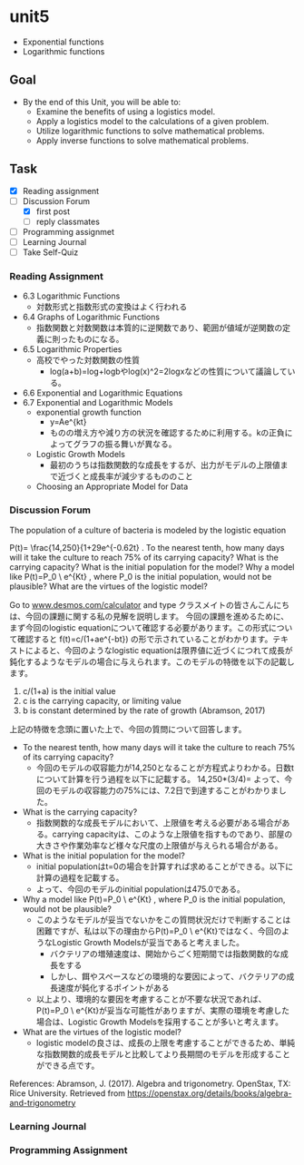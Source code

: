 # unit5

- Exponential functions
- Logarithmic functions

## Goal

- By the end of this Unit, you will be able to:
  - Examine the benefits of using a logistics model.
  - Apply a logistics model to the calculations of a given problem.
  - Utilize logarithmic functions to solve mathematical problems.
  - Apply inverse functions to solve mathematical problems.

## Task

- [x] Reading assignment
- [ ] Discussion Forum
  - [x] first post
  - [ ] reply classmates
- [ ] Programming assignmet
- [ ] Learning Journal
- [ ] Take Self-Quiz

### Reading Assignment

- 6.3 Logarithmic Functions
  - 対数形式と指数形式の変換はよく行われる
- 6.4 Graphs of Logarithmic Functions
  - 指数関数と対数関数は本質的に逆関数であり、範囲が値域が逆関数の定義に則ったものになる。
- 6.5 Logarithmic Properties
  - 高校でやった対数関数の性質
    - log(a+b)=log+logbやlog(x)^2=2logxなどの性質について議論している。
- 6.6 Exponential and Logarithmic Equations
- 6.7 Exponential and Logarithmic Models
  - exponential growth function
    - y=Ae^{kt}
    - ものの増え方や減り方の状況を確認するために利用する。kの正負によってグラフの振る舞いが異なる。
  - Logistic Growth Models
    - 最初のうちは指数関数的な成長をするが、出力がモデルの上限値まで近づくと成長率が減少するもののこと
  - Choosing an Appropriate Model for Data

### Discussion Forum

The population of a culture of bacteria is modeled by the logistic equation

P(t)= \frac{14,250}{1+29e^{-0.62t}  .
To the nearest tenth, how many days will it take the culture to reach 75% of its carrying capacity? What is the carrying capacity? What is the initial population for the model? Why a model like  P(t)=P_0 \ e^{Kt}  , where  P_0  is the initial population, would not be plausible? What are the virtues of the logistic model?

Go to www.desmos.com/calculator and type
クラスメイトの皆さんこんにちは、今回の課題に関する私の見解を説明します。
今回の課題を進めるために、まず今回のlogistic equationについて確認する必要があります。この形式について確認すると
f(t)=c/(1+ae^{-bt})
の形で示されていることがわかります。テキストによると、今回のようなlogistic equationは限界値に近づくにつれて成長が鈍化するようなモデルの場合に与えられます。このモデルの特徴を以下の記載します。

1. c/(1+a) is the initial value
2. c is the carrying capacity, or limiting value
3. b is constant determined by the rate of growth
(Abramson, 2017)

上記の特徴を念頭に置いた上で、今回の質問について回答します。

- To the nearest tenth, how many days will it take the culture to reach 75% of its carrying capacity?
  - 今回のモデルの収容能力が14,250となることが方程式よりわかる。日数tについて計算を行う過程を以下に記載する。
  14,250*(3/4)=
  よって、今回のモデルの収容能力の75%には、7.2日で到達することがわかりました。
- What is the carrying capacity?
  - 指数関数的な成長モデルにおいて、上限値を考える必要がある場合がある。carrying capacityは、このような上限値を指すものであり、部屋の大きさや作業効率など様々な尺度の上限値が与えられる場合がある。
- What is the initial population for the model?
  - initial populationはt=0の場合を計算すれば求めることができる。以下に計算の過程を記載する。
  - よって、今回のモデルのinitial populationは475.0である。
- Why a model like  P(t)=P_0 \ e^{Kt}  , where  P_0  is the initial population, would not be plausible?
  - このようなモデルが妥当でないかをこの質問状況だけで判断することは困難ですが、私は以下の理由からP(t)=P_0 \ e^{Kt}ではなく、今回のようなLogistic Growth Modelsが妥当であると考えました。
    - バクテリアの増殖速度は、開始からごく短期間では指数関数的な成長をする
    - しかし、餌やスペースなどの環境的な要因によって、バクテリアの成長速度が鈍化するポイントがある
  - 以上より、環境的な要因を考慮することが不要な状況であれば、P(t)=P_0 \ e^{Kt}が妥当な可能性がありますが、実際の環境を考慮した場合は、Logistic Growth Modelsを採用することが多いと考えます。
- What are the virtues of the logistic model?
  - logistic modelの良さは、成長の上限を考慮することができるため、単純な指数関数的成長モデルと比較してより長期間のモデルを形成することができる点です。

References:
Abramson, J. (2017). Algebra and trigonometry. OpenStax, TX: Rice University. Retrieved from <https://openstax.org/details/books/algebra-and-trigonometry>

### Learning Journal

### Programming Assignment
